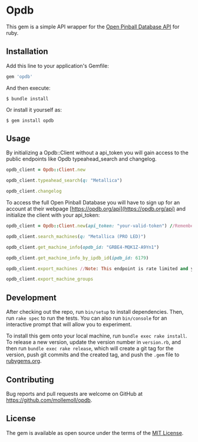 # Opdb

This gem is a simple API wrapper for the [Open Pinball Database API](https://opdb.org/api) for ruby.

## Installation

Add this line to your application's Gemfile:

```ruby
gem 'opdb'
```

And then execute:

    $ bundle install

Or install it yourself as:

    $ gem install opdb

## Usage

By initializing a Opdb::Client without a api_token you will gain access to the public endpoints like Opdb typeahead_search and changelog.

```ruby
opdb_client = Opdb::Client.new

opdb_client.typeahead_search(q: "Metallica")

opdb_client.changelog
```

To access the full Open Pinball Database you will have to sign up for an account at their webpage [https://opdb.org/api](https://opdb.org/api) and initialize the client with your api_token:

```ruby
opdb_client = Opdb::Client.new(api_token: "your-valid-token") //Remember to put your token in an env variable/secrets

opdb_client.search_machines(q: "Metallica (PRO LED)")

opdb_client.get_machine_info(opdb_id: "GRBE4-MQK1Z-A9Yn1")

opdb_client.get_machine_info_by_ipdb_id(ipdb_id: 6179)

opdb_client.export_machines //Note: This endpoint is rate limited and you will only be able to request the export once per hour.

opdb_client.export_machine_groups
```

## Development

After checking out the repo, run `bin/setup` to install dependencies. Then, run `rake spec` to run the tests. You can also run `bin/console` for an interactive prompt that will allow you to experiment.

To install this gem onto your local machine, run `bundle exec rake install`. To release a new version, update the version number in `version.rb`, and then run `bundle exec rake release`, which will create a git tag for the version, push git commits and the created tag, and push the `.gem` file to [rubygems.org](https://rubygems.org).

## Contributing

Bug reports and pull requests are welcome on GitHub at https://github.com/mollemoll/opdb.

## License

The gem is available as open source under the terms of the [MIT License](https://opensource.org/licenses/MIT).
